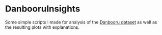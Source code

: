 # DanbooruInsights
Some simple scripts I made for analysis of the [Danbooru dataset](https://www.gwern.net/Danbooru2021) as well as the resulting plots with explanations.
